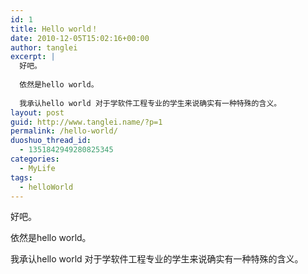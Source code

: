 ```yaml
---
id: 1
title: Hello world！
date: 2010-12-05T15:02:16+00:00
author: tanglei
excerpt: |
  好吧。
  
  依然是hello world。
  
  我承认hello world 对于学软件工程专业的学生来说确实有一种特殊的含义。
layout: post
guid: http://www.tanglei.name/?p=1
permalink: /hello-world/
duoshuo_thread_id:
  - 1351842949280825345
categories:
  - MyLife
tags:
  - helloWorld
---
```

好吧。

依然是hello world。

我承认hello world 对于学软件工程专业的学生来说确实有一种特殊的含义。